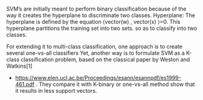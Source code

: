 

SVM’s are initially meant to perform binary classification because of the way 
it creates the hyperplane to discriminate two classes. 
Hyperplane:
The hyperplane is defined by the equation ⟨vector(w) , vector(x) ⟩=0. 
This hyperplane partitions the training set into two sets. so as to classify into two classes.


For extending it to multi-class classification, one approach is to create several one-vs-all classifiers 
 Yet, another way is to formulate SVM as a K-class classification problem, based on the classical paper by Weston and Watkins[1]
 - https://www.elen.ucl.ac.be/Proceedings/esann/esannpdf/es1999-461.pdf .
 They compare it with K-binary or one-vs-all method show that it results in less support vectors.
